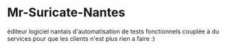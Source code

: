# Mr-Suricate-Nantes
éditeur logiciel nantais d'automatisation de tests fonctionnels couplée à du services pour que les clients n'est plus rien a faire :)
